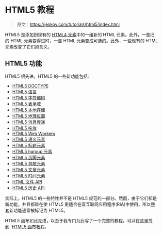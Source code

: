 # HTML5 教程

> 原文：<https://jenkov.com/tutorials/html5/index.html>

HTML5 是添加到现有的 [HTML4 元素](/tutorials/html4/index.html)中的一组新的 HTML 元素。此外，一些旧的 HTML 元素变得过时，一些 HTML 元素变成可选的。此外，一些现有的 HTML 元素改变了它们的含义。

## HTML5 功能

HTML5 很先进。HTML5 的一些新功能包括:

*   [HTML5 DOCTYPE](doctype.html)
*   [HTML5 语言](language.html)
*   [HTML5 字符编码](character-encoding.html)
*   [HTML5 表单域](form-fields.html)
*   [HTML5 本地存储](local-storage.html)
*   [HTML5 地理位置](geo-location.html)
*   [HTML5 消息传递](messaging.html)
*   [HTML5 拖放](drag-and-drop.html)
*   [HTML5 Web Workers](web-workers.html)
*   [HTML5 语义元素](semantic-elements.html)
*   [HTML5 标题元素](header.html)
*   [HTML5 hgroup 元素](hgroup.html)
*   [HTML5 页脚元素](footer.html)
*   [HTML5 导航元素](nav.html)
*   [HTML5 文章元素](article.html)
*   [HTML5 时间元素](time.html)
*   [HTML 文件 API](file-api.html)
*   [HTML5 历史 API](history-api.html)

实际上，HTML5 的一些特性并不是 HTML5 规范的一部分。然而，由于它们都是新功能，并且都旨在使 HTML5 更适合在富互联网应用程序(RIA)中使用，所以整套新功能通常被标记为 HTML5。

HTML5 画布如此先进，以至于我专门为此写了一个完整的教程。可以在这里找到: [HTML5 画布教程](http://tutorials.jenkov.com/html5-canvas/index.html)。